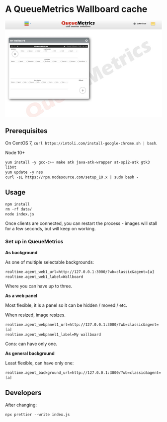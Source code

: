 # A QueueMetrics Wallboard cache


![Alt text](https://github.com/Loway/OpenQueueMetricsAddOns/raw/master/WallboardCache/qm_embedded_wb.jpg "How it looks like")

## Prerequisites

On CentOS 7, `curl https://intoli.com/install-google-chrome.sh | bash`.

Node 10+

	yum install -y gcc-c++ make atk java-atk-wrapper at-spi2-atk gtk3 libXt
	yum update -y nss
	curl -sL https://rpm.nodesource.com/setup_10.x | sudo bash -



## Usage

	npm install
	rm -rf data/
	node index.js

Once clients are connected, you can restart the process - images will stall for a few seconds, but will keep on working.


### Set up in QueueMetrics

**As background**

As one of multiple selectable backgrounds:

	realtime.agent_web1_url=http://127.0.0.1:3000/?wb=classic&agent=[a]
	realtime.agent_web1_label=Wallboard

Where you can have up to three.

**As a web panel**

Most flexible, it is a panel so it can be hidden / moved / etc.

When resized, image resizes.

	realtime.agent_webpanel1_url=http://127.0.0.1:3000/?wb=classic&agent=[a]
	realtime.agent_webpanel1_label=My wallboard

Cons: can have only one.


**As general background**

Least flexible, can have only one:

	realtime.agent_background_url=http://127.0.0.1:3000/?wb=classic&agent=[a]





## Developers

After changing:

	npx prettier --write index.js